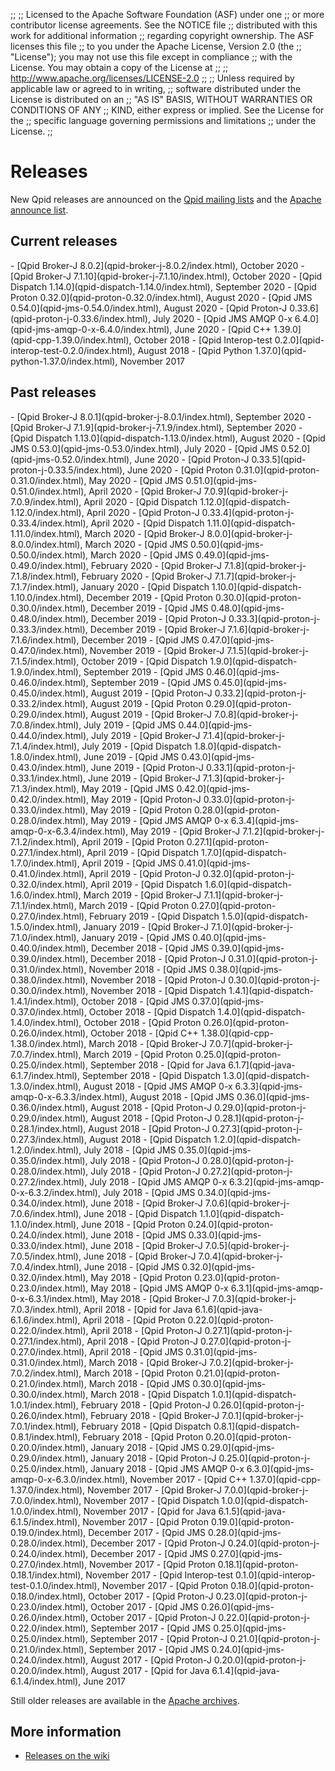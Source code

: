 ;;
;; Licensed to the Apache Software Foundation (ASF) under one
;; or more contributor license agreements.  See the NOTICE file
;; distributed with this work for additional information
;; regarding copyright ownership.  The ASF licenses this file
;; to you under the Apache License, Version 2.0 (the
;; "License"); you may not use this file except in compliance
;; with the License.  You may obtain a copy of the License at
;; 
;;   http://www.apache.org/licenses/LICENSE-2.0
;; 
;; Unless required by applicable law or agreed to in writing,
;; software distributed under the License is distributed on an
;; "AS IS" BASIS, WITHOUT WARRANTIES OR CONDITIONS OF ANY
;; KIND, either express or implied.  See the License for the
;; specific language governing permissions and limitations
;; under the License.
;;

# Releases

New Qpid releases are announced on the
[Qpid mailing lists]({{site_url}}/discussion.html#mailing-lists) and
the
[Apache announce list](http://mail-archives.apache.org/mod_mbox/www-announce/).

## Current releases

<div class="two-column" markdown="1">
 - [Qpid Broker-J 8.0.2](qpid-broker-j-8.0.2/index.html), October 2020
 - [Qpid Broker-J 7.1.10](qpid-broker-j-7.1.10/index.html), October 2020
 - [Qpid Dispatch 1.14.0](qpid-dispatch-1.14.0/index.html), September 2020
 - [Qpid Proton 0.32.0](qpid-proton-0.32.0/index.html), August 2020
 - [Qpid JMS 0.54.0](qpid-jms-0.54.0/index.html), August 2020
 - [Qpid Proton-J 0.33.6](qpid-proton-j-0.33.6/index.html), July 2020
 - [Qpid JMS AMQP 0-x 6.4.0](qpid-jms-amqp-0-x-6.4.0/index.html), June 2020
 - [Qpid C++ 1.39.0](qpid-cpp-1.39.0/index.html), October 2018
 - [Qpid Interop-test 0.2.0](qpid-interop-test-0.2.0/index.html), August 2018
 - [Qpid Python 1.37.0](qpid-python-1.37.0/index.html), November 2017

</div>

## Past releases

<div class="two-column" markdown="1">
 - [Qpid Broker-J 8.0.1](qpid-broker-j-8.0.1/index.html), September 2020
 - [Qpid Broker-J 7.1.9](qpid-broker-j-7.1.9/index.html), September 2020
 - [Qpid Dispatch 1.13.0](qpid-dispatch-1.13.0/index.html), August 2020
 - [Qpid JMS 0.53.0](qpid-jms-0.53.0/index.html), July 2020
 - [Qpid JMS 0.52.0](qpid-jms-0.52.0/index.html), June 2020
 - [Qpid Proton-J 0.33.5](qpid-proton-j-0.33.5/index.html), June 2020
 - [Qpid Proton 0.31.0](qpid-proton-0.31.0/index.html), May 2020
 - [Qpid JMS 0.51.0](qpid-jms-0.51.0/index.html), April 2020
 - [Qpid Broker-J 7.0.9](qpid-broker-j-7.0.9/index.html), April 2020
 - [Qpid Dispatch 1.12.0](qpid-dispatch-1.12.0/index.html), April 2020
 - [Qpid Proton-J 0.33.4](qpid-proton-j-0.33.4/index.html), April 2020
 - [Qpid Dispatch 1.11.0](qpid-dispatch-1.11.0/index.html), March 2020
 - [Qpid Broker-J 8.0.0](qpid-broker-j-8.0.0/index.html), March 2020
 - [Qpid JMS 0.50.0](qpid-jms-0.50.0/index.html), March 2020
 - [Qpid JMS 0.49.0](qpid-jms-0.49.0/index.html), February 2020
 - [Qpid Broker-J 7.1.8](qpid-broker-j-7.1.8/index.html), February 2020
 - [Qpid Broker-J 7.1.7](qpid-broker-j-7.1.7/index.html), January 2020
 - [Qpid Dispatch 1.10.0](qpid-dispatch-1.10.0/index.html), December 2019
 - [Qpid Proton 0.30.0](qpid-proton-0.30.0/index.html), December 2019
 - [Qpid JMS 0.48.0](qpid-jms-0.48.0/index.html), December 2019
 - [Qpid Proton-J 0.33.3](qpid-proton-j-0.33.3/index.html), December 2019
 - [Qpid Broker-J 7.1.6](qpid-broker-j-7.1.6/index.html), December 2019
 - [Qpid JMS 0.47.0](qpid-jms-0.47.0/index.html), November 2019
 - [Qpid Broker-J 7.1.5](qpid-broker-j-7.1.5/index.html), October 2019
 - [Qpid Dispatch 1.9.0](qpid-dispatch-1.9.0/index.html), September 2019
 - [Qpid JMS 0.46.0](qpid-jms-0.46.0/index.html), September 2019
 - [Qpid JMS 0.45.0](qpid-jms-0.45.0/index.html), August 2019
 - [Qpid Proton-J 0.33.2](qpid-proton-j-0.33.2/index.html), August 2019
 - [Qpid Proton 0.29.0](qpid-proton-0.29.0/index.html), August 2019
 - [Qpid Broker-J 7.0.8](qpid-broker-j-7.0.8/index.html), July 2019
 - [Qpid JMS 0.44.0](qpid-jms-0.44.0/index.html), July 2019
 - [Qpid Broker-J 7.1.4](qpid-broker-j-7.1.4/index.html), July 2019
 - [Qpid Dispatch 1.8.0](qpid-dispatch-1.8.0/index.html), June 2019
 - [Qpid JMS 0.43.0](qpid-jms-0.43.0/index.html), June 2019
 - [Qpid Proton-J 0.33.1](qpid-proton-j-0.33.1/index.html), June 2019
 - [Qpid Broker-J 7.1.3](qpid-broker-j-7.1.3/index.html), May 2019
 - [Qpid JMS 0.42.0](qpid-jms-0.42.0/index.html), May 2019
 - [Qpid Proton-J 0.33.0](qpid-proton-j-0.33.0/index.html), May 2019
 - [Qpid Proton 0.28.0](qpid-proton-0.28.0/index.html), May 2019
 - [Qpid JMS AMQP 0-x 6.3.4](qpid-jms-amqp-0-x-6.3.4/index.html), May 2019
 - [Qpid Broker-J 7.1.2](qpid-broker-j-7.1.2/index.html), April 2019
 - [Qpid Proton 0.27.1](qpid-proton-0.27.1/index.html), April 2019
 - [Qpid Dispatch 1.7.0](qpid-dispatch-1.7.0/index.html), April 2019
 - [Qpid JMS 0.41.0](qpid-jms-0.41.0/index.html), April 2019
 - [Qpid Proton-J 0.32.0](qpid-proton-j-0.32.0/index.html), April 2019
 - [Qpid Dispatch 1.6.0](qpid-dispatch-1.6.0/index.html), March 2019
 - [Qpid Broker-J 7.1.1](qpid-broker-j-7.1.1/index.html), March 2019
 - [Qpid Proton 0.27.0](qpid-proton-0.27.0/index.html), February 2019
 - [Qpid Dispatch 1.5.0](qpid-dispatch-1.5.0/index.html), January 2019
 - [Qpid Broker-J 7.1.0](qpid-broker-j-7.1.0/index.html), January 2019
 - [Qpid JMS 0.40.0](qpid-jms-0.40.0/index.html), December 2018
 - [Qpid JMS 0.39.0](qpid-jms-0.39.0/index.html), December 2018
 - [Qpid Proton-J 0.31.0](qpid-proton-j-0.31.0/index.html), November 2018
 - [Qpid JMS 0.38.0](qpid-jms-0.38.0/index.html), November 2018
 - [Qpid Proton-J 0.30.0](qpid-proton-j-0.30.0/index.html), November 2018
 - [Qpid Dispatch 1.4.1](qpid-dispatch-1.4.1/index.html), October 2018
 - [Qpid JMS 0.37.0](qpid-jms-0.37.0/index.html), October 2018
 - [Qpid Dispatch 1.4.0](qpid-dispatch-1.4.0/index.html), October 2018
 - [Qpid Proton 0.26.0](qpid-proton-0.26.0/index.html), October 2018
 - [Qpid C++ 1.38.0](qpid-cpp-1.38.0/index.html), March 2018
 - [Qpid Broker-J 7.0.7](qpid-broker-j-7.0.7/index.html), March 2019
 - [Qpid Proton 0.25.0](qpid-proton-0.25.0/index.html), September 2018
 - [Qpid for Java 6.1.7](qpid-java-6.1.7/index.html), September 2018
 - [Qpid Dispatch 1.3.0](qpid-dispatch-1.3.0/index.html), August 2018
 - [Qpid JMS AMQP 0-x 6.3.3](qpid-jms-amqp-0-x-6.3.3/index.html), August 2018
 - [Qpid JMS 0.36.0](qpid-jms-0.36.0/index.html), August 2018
 - [Qpid Proton-J 0.29.0](qpid-proton-j-0.29.0/index.html), August 2018
 - [Qpid Proton-J 0.28.1](qpid-proton-j-0.28.1/index.html), August 2018
 - [Qpid Proton-J 0.27.3](qpid-proton-j-0.27.3/index.html), August 2018
 - [Qpid Dispatch 1.2.0](qpid-dispatch-1.2.0/index.html), July 2018
 - [Qpid JMS 0.35.0](qpid-jms-0.35.0/index.html), July 2018
 - [Qpid Proton-J 0.28.0](qpid-proton-j-0.28.0/index.html), July 2018
 - [Qpid Proton-J 0.27.2](qpid-proton-j-0.27.2/index.html), July 2018
 - [Qpid JMS AMQP 0-x 6.3.2](qpid-jms-amqp-0-x-6.3.2/index.html), July 2018
 - [Qpid JMS 0.34.0](qpid-jms-0.34.0/index.html), June 2018
 - [Qpid Broker-J 7.0.6](qpid-broker-j-7.0.6/index.html), June 2018
 - [Qpid Dispatch 1.1.0](qpid-dispatch-1.1.0/index.html), June 2018
 - [Qpid Proton 0.24.0](qpid-proton-0.24.0/index.html), June 2018
 - [Qpid JMS 0.33.0](qpid-jms-0.33.0/index.html), June 2018
 - [Qpid Broker-J 7.0.5](qpid-broker-j-7.0.5/index.html), June 2018
 - [Qpid Broker-J 7.0.4](qpid-broker-j-7.0.4/index.html), June 2018
 - [Qpid JMS 0.32.0](qpid-jms-0.32.0/index.html), May 2018
 - [Qpid Proton 0.23.0](qpid-proton-0.23.0/index.html), May 2018
 - [Qpid JMS AMQP 0-x 6.3.1](qpid-jms-amqp-0-x-6.3.1/index.html), May 2018
 - [Qpid Broker-J 7.0.3](qpid-broker-j-7.0.3/index.html), April 2018
 - [Qpid for Java 6.1.6](qpid-java-6.1.6/index.html), April 2018
 - [Qpid Proton 0.22.0](qpid-proton-0.22.0/index.html), April 2018
 - [Qpid Proton-J 0.27.1](qpid-proton-j-0.27.1/index.html), April 2018
 - [Qpid Proton-J 0.27.0](qpid-proton-j-0.27.0/index.html), April 2018
 - [Qpid JMS 0.31.0](qpid-jms-0.31.0/index.html), March 2018
 - [Qpid Broker-J 7.0.2](qpid-broker-j-7.0.2/index.html), March 2018
 - [Qpid Proton 0.21.0](qpid-proton-0.21.0/index.html), March 2018
 - [Qpid JMS 0.30.0](qpid-jms-0.30.0/index.html), March 2018
 - [Qpid Dispatch 1.0.1](qpid-dispatch-1.0.1/index.html), February 2018
 - [Qpid Proton-J 0.26.0](qpid-proton-j-0.26.0/index.html), February 2018
 - [Qpid Broker-J 7.0.1](qpid-broker-j-7.0.1/index.html), February 2018
 - [Qpid Dispatch 0.8.1](qpid-dispatch-0.8.1/index.html), February 2018
 - [Qpid Proton 0.20.0](qpid-proton-0.20.0/index.html), January 2018
 - [Qpid JMS 0.29.0](qpid-jms-0.29.0/index.html), January 2018
 - [Qpid Proton-J 0.25.0](qpid-proton-j-0.25.0/index.html), January 2018
 - [Qpid JMS AMQP 0-x 6.3.0](qpid-jms-amqp-0-x-6.3.0/index.html), November 2017
 - [Qpid C++ 1.37.0](qpid-cpp-1.37.0/index.html), November 2017
 - [Qpid Broker-J 7.0.0](qpid-broker-j-7.0.0/index.html), November 2017
 - [Qpid Dispatch 1.0.0](qpid-dispatch-1.0.0/index.html), November 2017
 - [Qpid for Java 6.1.5](qpid-java-6.1.5/index.html), November 2017
 - [Qpid Proton 0.19.0](qpid-proton-0.19.0/index.html), December 2017
 - [Qpid JMS 0.28.0](qpid-jms-0.28.0/index.html), December 2017
 - [Qpid Proton-J 0.24.0](qpid-proton-j-0.24.0/index.html), December 2017
 - [Qpid JMS 0.27.0](qpid-jms-0.27.0/index.html), November 2017
 - [Qpid Proton 0.18.1](qpid-proton-0.18.1/index.html), November 2017
 - [Qpid Interop-test 0.1.0](qpid-interop-test-0.1.0/index.html), November 2017
 - [Qpid Proton 0.18.0](qpid-proton-0.18.0/index.html), October 2017
 - [Qpid Proton-J 0.23.0](qpid-proton-j-0.23.0/index.html), October 2017
 - [Qpid JMS 0.26.0](qpid-jms-0.26.0/index.html), October 2017
 - [Qpid Proton-J 0.22.0](qpid-proton-j-0.22.0/index.html), September 2017
 - [Qpid JMS 0.25.0](qpid-jms-0.25.0/index.html), September 2017
 - [Qpid Proton-J 0.21.0](qpid-proton-j-0.21.0/index.html), September 2017
 - [Qpid JMS 0.24.0](qpid-jms-0.24.0/index.html), August 2017
 - [Qpid Proton-J 0.20.0](qpid-proton-j-0.20.0/index.html), August 2017
 - [Qpid for Java 6.1.4](qpid-java-6.1.4/index.html), June 2017

</div>

Still older releases are available in the
[Apache archives](http://archive.apache.org/dist/qpid/).

## More information

 - [Releases on the wiki](https://cwiki.apache.org/confluence/display/qpid/Releases)
